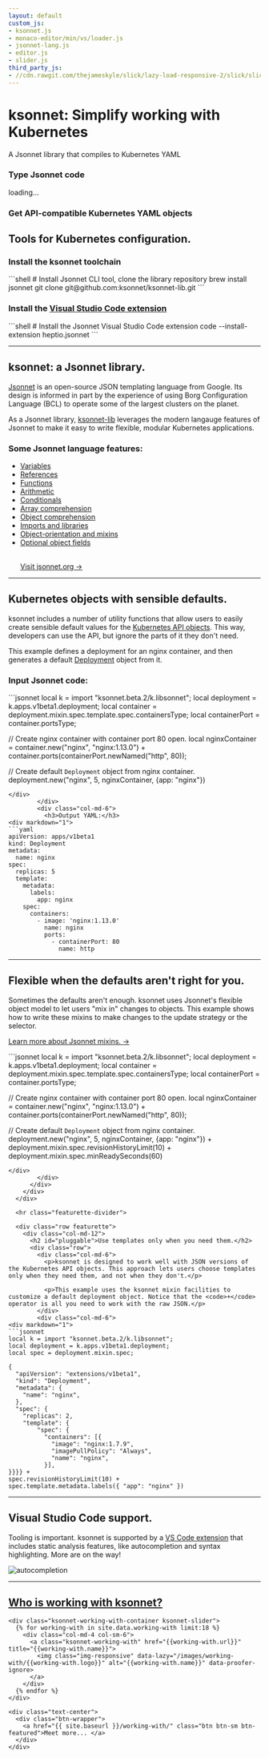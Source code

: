 ```yaml
---
layout: default
custom_js:
- ksonnet.js
- monaco-editor/min/vs/loader.js
- jsonnet-lang.js
- editor.js
- slider.js
third_party_js:
- //cdn.rawgit.com/thejameskyle/slick/lazy-load-responsive-2/slick/slick.min.js
---
```


<!-- NOTE ON THE IMPORTS ABOVE: The order of these imports is *very*
important. Browserify, which is used to package `ksonnet.js` does not
play well with `loader.js`, so it is important for that to come
second. -->

<div class="hero">
  <div class="hero__content">
    <h1>ksonnet: Simplify working with Kubernetes</h1>
    <p>A Jsonnet library that compiles to Kubernetes YAML</p>
  </div>

  <div class="hero__content">
    <div class="hero-repl">
      <div class="hero-repl__editor">
        <div class="hero-repl__pane hero-repl__pane--left">
          <h3>Type Jsonnet code</h3>
            <div id="hero-repl-in" class="hero-repl__code">
              <div id="hero-repl-in-placeholder">loading...</div>
            </div>
        </div>
        <div class="hero-repl__pane hero-repl__pane--right">
          <h3>Get API-compatible Kubernetes YAML objects</h3>
          <div id="hero-repl-out" class="hero-repl__code"></div>
          <div class="hero-repl__error"></div>
        </div>
      </div>
    </div>
  </div>
</div>

<div class="container">
  <div class="row featurette featurette--get-started">
    <div class="col-md-12">
      <h2>Tools for Kubernetes configuration.</h2>
      <div class="row">
        <div class="col-md-6">
          <h3>Install the ksonnet toolchain</h3>
<div markdown="1">
```shell
# Install Jsonnet CLI tool, clone the library repository
brew install jsonnet
git clone git@github.com:ksonnet/ksonnet-lib.git
```
</div>
        </div>
        <div class="col-md-6">
          <h3>Install the <a href="https://marketplace.visualstudio.com/items?itemName=heptio.jsonnet">Visual Studio Code extension</a></h3>
<div markdown="1">
```shell
# Install the Jsonnet Visual Studio Code extension
code --install-extension heptio.jsonnet
```
</div>
        </div>
      </div>
    </div>
  </div>

  <hr class="featurette-divider">

  <div class="row featurette">
    <div class="col-md-7">
      <h2>ksonnet: a Jsonnet library.</h2>
      <p>
        <a href="http://jsonnet.org/">Jsonnet</a> is an open-source JSON templating language from Google. Its design is informed in part by the experience of using Borg Configuration Language (BCL) to operate some of the largest clusters on the planet.
      </p>
      <p>
        As a Jsonnet library, <a href="https://github.com/ksonnet/ksonnet-lib">ksonnet-lib</a> leverages the modern langauge features of Jsonnet to make it easy to write flexible, modular Kubernetes applications.
      </p>
    </div>
    <div class="col-md-5">
      <h3 class="top-level">Some Jsonnet language features:</h3>
      <ul class="ksonnet-tick-list">
          <li><a href="http://jsonnet.org/docs/tutorial.html#locals">Variables</a></li>
          <li><a href="http://jsonnet.org/docs/tutorial.html#references">References</a></li>
          <li><a href="http://jsonnet.org/docs/tutorial.html#functions">Functions</a></li>
          <li><a href="http://jsonnet.org/docs/tutorial.html#arith_cond">Arithmetic</a></li>
          <li><a href="http://jsonnet.org/docs/tutorial.html#arith_cond">Conditionals</a></li>
          <li><a href="http://jsonnet.org/docs/tutorial.html#comprehension">Array comprehension</a></li>
          <li><a href="http://jsonnet.org/docs/tutorial.html#comprehension">Object comprehension</a></li>
          <li><a href="http://jsonnet.org/docs/tutorial.html#imports">Imports and libraries</a></li>
          <li><a href="http://jsonnet.org/docs/tutorial.html#oo">Object-orientation and mixins</a></li>
          <li><a href="http://jsonnet.org/docs/tutorial.html#computed_optional_fields">Optional object fields</a></li>
          <br>
          <p><a href="http://jsonnet.org/">Visit jsonnet.org &rarr;</a></p>
      </ul>
    </div>
  </div>

  <hr class="featurette-divider">

  <div class="row featurette">
    <div class="col-md-12">
      <h2>Kubernetes objects with sensible defaults.</h2>
      <p>
        ksonnet includes a number of utility functions that allow users to easily create sensible default values for the <a href="https://kubernetes.io/docs/api-reference/v1.6/">Kubernetes API objects</a>. This way, developers can use the API, but ignore the parts of it they don't need.
      </p>
      <p>
        This example defines a deployment for an nginx container, and then generates a default <a href="https://kubernetes.io/docs/api-reference/v1.6/#deployment-v1beta1-apps">Deployment</a> object from it.
      </p>
      <div class="row">
        <div class="col-md-6">
          <h3>Input Jsonnet code:</h3>
<div markdown="1">
```jsonnet
local k = import "ksonnet.beta.2/k.libsonnet";
local deployment = k.apps.v1beta1.deployment;
local container = deployment.mixin.spec.template.spec.containersType;
local containerPort = container.portsType;

// Create nginx container with container port 80 open.
local nginxContainer =
  container.new("nginx", "nginx:1.13.0") +
  container.ports(containerPort.newNamed("http", 80));

// Create default `Deployment` object from nginx container.
deployment.new("nginx", 5, nginxContainer, {app: "nginx"})


```
</div>
        </div>
        <div class="col-md-6">
          <h3>Output YAML:</h3>
<div markdown="1">
```yaml
apiVersion: apps/v1beta1
kind: Deployment
metadata:
  name: nginx
spec:
  replicas: 5
  template:
    metadata:
      labels:
        app: nginx
    spec:
      containers:
        - image: 'nginx:1.13.0'
          name: nginx
          ports:
            - containerPort: 80
              name: http
```
</div>
        </div>
      </div>
    </div>
  </div>

  <hr class="featurette-divider">

  <div class="row featurette">
    <div class="col-md-12">
      <h2 id="pluggable">Flexible when the defaults aren't right for you.</h2>
      <div class="row">
        <div class="col-md-6">
          <p>Sometimes the defaults aren't enough. ksonnet uses Jsonnet's flexible object model to let users "mix in" changes to objects. This example shows how to write these mixins to make changes to the update strategy or the selector.</p>
          <p><a href="http://jsonnet.org/docs/tutorial.html#oo">Learn more about Jsonnet mixins. &rarr;</a></p>
        </div>
        <div class="col-md-6">
<div markdown="1">
```jsonnet
local k = import "ksonnet.beta.2/k.libsonnet";
local deployment = k.apps.v1beta1.deployment;
local container = deployment.mixin.spec.template.spec.containersType;
local containerPort = container.portsType;

// Create nginx container with container port 80 open.
local nginxContainer =
  container.new("nginx", "nginx:1.13.0") +
  container.ports(containerPort.newNamed("http", 80));

// Create default `Deployment` object from nginx container.
deployment.new("nginx", 5, nginxContainer, {app: "nginx"}) +
deployment.mixin.spec.revisionHistoryLimit(10) +
deployment.mixin.spec.minReadySeconds(60)
```
</div>
        </div>
      </div>
    </div>
  </div>

  <hr class="featurette-divider">

  <div class="row featurette">
    <div class="col-md-12">
      <h2 id="pluggable">Use templates only when you need them.</h2>
      <div class="row">
        <div class="col-md-6">
          <p>ksonnet is designed to work well with JSON versions of the Kubernetes API objects. This approach lets users choose templates only when they need them, and not when they don't.</p>

          <p>This example uses the ksonnet mixin facilities to customize a default deployment object. Notice that the <code>+</code> operator is all you need to work with the raw JSON.</p>
        </div>
        <div class="col-md-6">
<div markdown="1">
```jsonnet
local k = import "ksonnet.beta.2/k.libsonnet";
local deployment = k.apps.v1beta1.deployment;
local spec = deployment.mixin.spec;

{
  "apiVersion": "extensions/v1beta1",
  "kind": "Deployment",
  "metadata": {
    "name": "nginx",
  },
  "spec": {
    "replicas": 2,
    "template": {
        "spec": {
          "containers": [{
            "image": "nginx:1.7.9",
            "imagePullPolicy": "Always",
            "name": "nginx",
          }],
}}}} +
spec.revisionHistoryLimit(10) +
spec.template.metadata.labels({ "app": "nginx" })
```
</div>
        </div>
      </div>
    </div>
  </div>

  <hr class="featurette-divider">

  <div class="row featurette">
    <div class="col-md-12">
      <h2 id="debuggable">Visual Studio Code support.</h2>
      <div class="row">
        <div class="col-md-6">
          <p>Tooling is important. ksonnet is supported by a <a href="https://marketplace.visualstudio.com/items?itemName=heptio.jsonnet">VS Code extension</a> that includes static analysis features, like autocompletion and syntax highlighting. More are on the way!</p>
        </div>
        <div class="col-md-6">
          <img src="{{ site.baseurl }}/images/featurettes/autocomplete.png?t={{ site.time | date_to_xmlschema }}" alt="autocompletion" class="featurette-image img-responsive">
        </div>
      </div>
    </div>
  </div>

  <hr class="featurette-divider">

  <div class="featurette">
    <h2 class="text-center">
      <a href="{{ site.baseurl }}/working-with/">
        Who is working with ksonnet?
      </a>
    </h2>

    <div class="ksonnet-working-with-container ksonnet-slider">
      {% for working-with in site.data.working-with limit:18 %}
        <div class="col-md-4 col-sm-6">
          <a class="ksonnet-working-with" href="{{working-with.url}}" title="{{working-with.name}}">
            <img class="img-responsive" data-lazy="/images/working-with/{{working-with.logo}}" alt="{{working-with.name}}" data-proofer-ignore>
          </a>
        </div>
      {% endfor %}
    </div>

    <div class="text-center">
      <div class="btn-wrapper">
        <a href="{{ site.baseurl }}/working-with/" class="btn btn-sm btn-featured">Meet more... </a>
      </div>
    </div>
  </div>

  <link rel="stylesheet" href="//cdnjs.cloudflare.com/ajax/libs/slick-carousel/1.4.1/slick.css">
</div>
